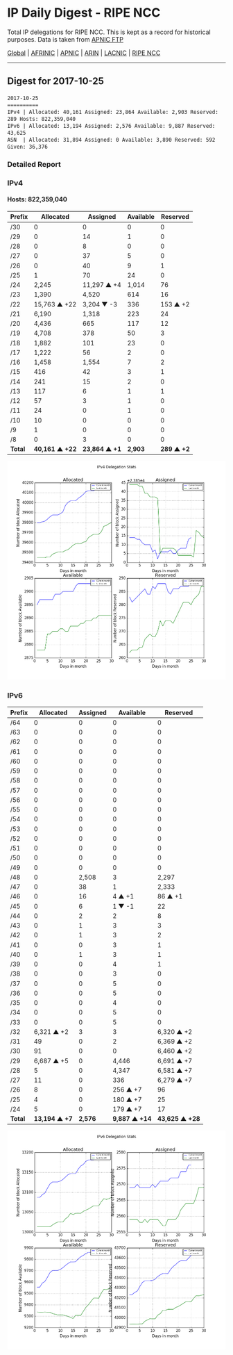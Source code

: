 # IP Daily Digest - RIPE NCC

Total IP delegations for RIPE NCC. This is kept as a record for historical purposes. Data is taken from [APNIC FTP](https://ftp.apnic.net/)

[Global](https://github.com/csmets/IP-Daily-Digest) | [AFRINIC](https://github.com/csmets/IP-Daily-Digest/tree/master/archives/AFRINIC) | [APNIC](https://github.com/csmets/IP-Daily-Digest/tree/master/archives/APNIC) | [ARIN](https://github.com/csmets/IP-Daily-Digest/tree/master/archives/ARIN) | [LACNIC](https://github.com/csmets/IP-Daily-Digest/tree/master/archives/LACNIC) | [RIPE NCC](https://github.com/csmets/IP-Daily-Digest/tree/master/archives/RIPE_NCC)

---

## Digest for 2017-10-25
```
2017-10-25
==========
IPv4 | Allocated: 40,161 Assigned: 23,864 Available: 2,903 Reserved: 289 Hosts: 822,359,040
IPv6 | Allocated: 13,194 Assigned: 2,576 Available: 9,887 Reserved: 43,625
ASN  | Allocated: 31,894 Assigned: 0 Available: 3,890 Reserved: 592 Given: 36,376
```

### Detailed Report

### IPv4

#### Hosts: **822,359,040**

| Prefix | Allocated | Assigned | Available | Reserved |
| ----- | ----- | ----- | ----- | ----- |
| /30 | 0 | 0 | 0 | 0 |
| /29 | 0 | 14 | 1 | 0 |
| /28 | 0 | 8 | 0 | 0 |
| /27 | 0 | 37 | 5 | 0 |
| /26 | 0 | 40 | 9 | 1 |
| /25 | 1 | 70 | 24 | 0 |
| /24 | 2,245 | 11,297 ▲ +4 | 1,014 | 76 |
| /23 | 1,390 | 4,520 | 614 | 16 |
| /22 | 15,763 ▲ +22 | 3,204 ▼ -3 | 336 | 153 ▲ +2 |
| /21 | 6,190 | 1,318 | 223 | 24 |
| /20 | 4,436 | 665 | 117 | 12 |
| /19 | 4,708 | 378 | 50 | 3 |
| /18 | 1,882 | 101 | 23 | 0 |
| /17 | 1,222 | 56 | 2 | 0 |
| /16 | 1,458 | 1,554 | 7 | 2 |
| /15 | 416 | 42 | 3 | 1 |
| /14 | 241 | 15 | 2 | 0 |
| /13 | 117 | 6 | 1 | 1 |
| /12 | 57 | 3 | 1 | 0 |
| /11 | 24 | 0 | 1 | 0 |
| /10 | 10 | 0 | 0 | 0 |
| /9 | 1 | 0 | 0 | 0 |
| /8 | 0 | 3 | 0 | 0 |
| **Total** | **40,161 ▲ +22** | **23,864 ▲ +1** | **2,903** | **289 ▲ +2** |

![ipv4-stats](ipv4-figure.png)

### IPv6

| Prefix | Allocated | Assigned | Available | Reserved |
| ----- | ----- | ----- | ----- | ----- |
| /64 | 0 | 0 | 0 | 0 |
| /63 | 0 | 0 | 0 | 0 |
| /62 | 0 | 0 | 0 | 0 |
| /61 | 0 | 0 | 0 | 0 |
| /60 | 0 | 0 | 0 | 0 |
| /59 | 0 | 0 | 0 | 0 |
| /58 | 0 | 0 | 0 | 0 |
| /57 | 0 | 0 | 0 | 0 |
| /56 | 0 | 0 | 0 | 0 |
| /55 | 0 | 0 | 0 | 0 |
| /54 | 0 | 0 | 0 | 0 |
| /53 | 0 | 0 | 0 | 0 |
| /52 | 0 | 0 | 0 | 0 |
| /51 | 0 | 0 | 0 | 0 |
| /50 | 0 | 0 | 0 | 0 |
| /49 | 0 | 0 | 0 | 0 |
| /48 | 0 | 2,508 | 3 | 2,297 |
| /47 | 0 | 38 | 1 | 2,333 |
| /46 | 0 | 16 | 4 ▲ +1 | 86 ▲ +1 |
| /45 | 0 | 6 | 1 ▼ -1 | 22 |
| /44 | 0 | 2 | 2 | 8 |
| /43 | 0 | 1 | 3 | 3 |
| /42 | 0 | 1 | 3 | 2 |
| /41 | 0 | 0 | 3 | 1 |
| /40 | 0 | 1 | 3 | 1 |
| /39 | 0 | 0 | 4 | 1 |
| /38 | 0 | 0 | 3 | 0 |
| /37 | 0 | 0 | 5 | 0 |
| /36 | 0 | 0 | 5 | 0 |
| /35 | 0 | 0 | 4 | 0 |
| /34 | 0 | 0 | 5 | 0 |
| /33 | 0 | 0 | 5 | 0 |
| /32 | 6,321 ▲ +2 | 3 | 3 | 6,320 ▲ +2 |
| /31 | 49 | 0 | 2 | 6,369 ▲ +2 |
| /30 | 91 | 0 | 0 | 6,460 ▲ +2 |
| /29 | 6,687 ▲ +5 | 0 | 4,446 | 6,691 ▲ +7 |
| /28 | 5 | 0 | 4,347 | 6,581 ▲ +7 |
| /27 | 11 | 0 | 336 | 6,279 ▲ +7 |
| /26 | 8 | 0 | 256 ▲ +7 | 96 |
| /25 | 4 | 0 | 180 ▲ +7 | 25 |
| /24 | 5 | 0 | 179 ▲ +7 | 17 |
| **Total** | **13,194 ▲ +7** | **2,576** | **9,887 ▲ +14** | **43,625 ▲ +28** |

![ipv6-stats](ipv6-figure.png)